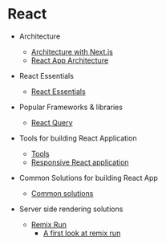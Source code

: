 
# React 

- Architecture
  - [Architecture with Next.js](./Architecting%20with%20Next.js.md)
  - [React App Architecture](React%20App%20Architecture.md)

- React Essentials
  - [React Essentials](React%20Essentials.md)

- Popular Frameworks & libraries
  - [React Query](React-Query.md)

- Tools for building React Application
  - [Tools](Tools.md)
  - [Responsive React application](https://github.com/ReactTraining/react-media)

- Common Solutions for building React App
  - [Common solutions](Common%20Solutions.md)

- Server side rendering solutions
  - [Remix Run](https://remix.run/)
    - [A first look at remix run](https://dev.to/dabit3/a-first-look-at-remix-run-449a)
